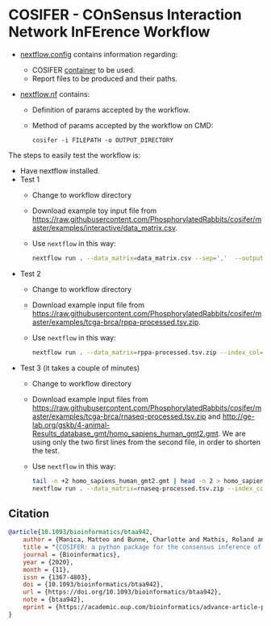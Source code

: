 # COSIFER - COnSensus Interaction Network InFErence Workflow

- [nextflow.config](https://github.com/inab/ipc_workflows/blob/main/cosifer/nextflow.config) contains information regarding:

    - COSIFER [container](https://hub.docker.com/r/tsenit/cosifer) to be used.
    - Report files to be produced and their paths.

- [nextflow.nf](https://github.com/inab/ipc_workflows/blob/main/cosifer/nextflow.nf) contains:

	- Definition of params accepted by the workflow.
	- Method of params accepted by the workflow on CMD:
	
        ```
        cosifer -i FILEPATH -o OUTPUT_DIRECTORY
        ```
            
The steps to easily test the workflow is:

- Have nextflow installed.
- Test 1
  - Change to workflow directory
  - Download example toy input file from <https://raw.githubusercontent.com/PhosphorylatedRabbits/cosifer/master/examples/interactive/data_matrix.csv>.
  - Use `nextflow` in this way:
    
    ```bash
    nextflow run . --data_matrix=data_matrix.csv --sep=','  --outputsDir=tests/interactive
    ```
- Test 2
  - Change to workflow directory
  - Download example input file from <https://raw.githubusercontent.com/PhosphorylatedRabbits/cosifer/master/examples/tcga-brca/rppa-processed.tsv.zip>.
  - Use `nextflow` in this way:
    
    ```bash
    nextflow run . --data_matrix=rppa-processed.tsv.zip --index_col=0  --outputsDir=tests/rppa
    ```
- Test 3 (it takes a couple of minutes)
  - Change to workflow directory
  - Download example input files from <https://raw.githubusercontent.com/PhosphorylatedRabbits/cosifer/master/examples/tcga-brca/rnaseq-processed.tsv.zip> and <http://ge-lab.org/gskb/4-animal-Results_database_gmt/homo_sapiens_human_gmt2.gmt>. We are using only the two first lines from the second file, in order to shorten the test.
  - Use `nextflow` in this way:
    
    ```bash
    tail -n +2 homo_sapiens_human_gmt2.gmt | head -n 2 > homo_sapiens_human_gmt2-first2.gmt
    nextflow run . --data_matrix=rnaseq-processed.tsv.zip --index_col=0 --hallmark_gene_sets_file=homo_sapiens_human_gmt2-first2.gmt --outputsDir=tests/rnaseq-processed
    ```

## Citation
```bib
@article{10.1093/bioinformatics/btaa942,
    author = {Manica, Matteo and Bunne, Charlotte and Mathis, Roland and Cadow, Joris and Ahsen, Mehmet Eren and Stolovitzky, Gustavo A and Martínez, María Rodríguez},
    title = "{COSIFER: a python package for the consensus inference of molecular interaction networks}",
    journal = {Bioinformatics},
    year = {2020},
    month = {11},
    issn = {1367-4803},
    doi = {10.1093/bioinformatics/btaa942},
    url = {https://doi.org/10.1093/bioinformatics/btaa942},
    note = {btaa942},
    eprint = {https://academic.oup.com/bioinformatics/advance-article-pdf/doi/10.1093/bioinformatics/btaa942/34088187/btaa942.pdf},
}
```
